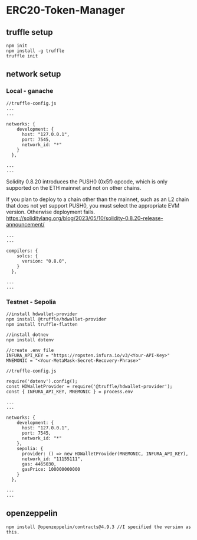 # ERC20-Token-Manager

## truffle setup
 
```
npm init
npm install -g truffle
truffle init 
```

## network setup
### Local - ganache

```
//truffle-config.js
...
...
 
networks: {
    development: {
      host: "127.0.0.1",
      port: 7545,
      network_id: "*"
    }
  },
 
...
...

```

Solidity 0.8.20 introduces the PUSH0 (0x5f) opcode, which is only supported on the ETH mainnet and not on other chains.

If you plan to deploy to a chain other than the mainnet, such as an L2 chain that does not yet support PUSH0, you must select the appropriate EVM version. Otherwise deployment fails.
https://soliditylang.org/blog/2023/05/10/solidity-0.8.20-release-announcement/

```
...
...
 
compilers: {
    solcs: {
      version: "0.8.0",
    }
  },
 
...
...

```


### Testnet - Sepolia

```
//install hdwallet-provider
npm install @truffle/hdwallet-provider
npm install truffle-flatten

```

```
//install dotnev
npm install dotenv

```


```
//create .env file
INFURA_API_KEY = "https://ropsten.infura.io/v3/<Your-API-Key>"
MNEMONIC = "<Your-MetaMask-Secret-Recovery-Phrase>"

```


```
//truffle-config.js

require('dotenv').config();
const HDWalletProvider = require('@truffle/hdwallet-provider');
const { INFURA_API_KEY, MNEMONIC } = process.env

...
...
 
networks: {
    development: {
      host: "127.0.0.1",
      port: 7545,
      network_id: "*"
    },
    sepolia: {
      provider: () => new HDWalletProvider(MNEMONIC, INFURA_API_KEY),
      network_id: "11155111",
      gas: 4465030,
      gasPrice: 100000000000
    }
  },
 
...
...

```
 
 ## openzeppelin
 
 ```
 npm install @openzeppelin/contracts@4.9.3 //I specified the version as this.
 ```

